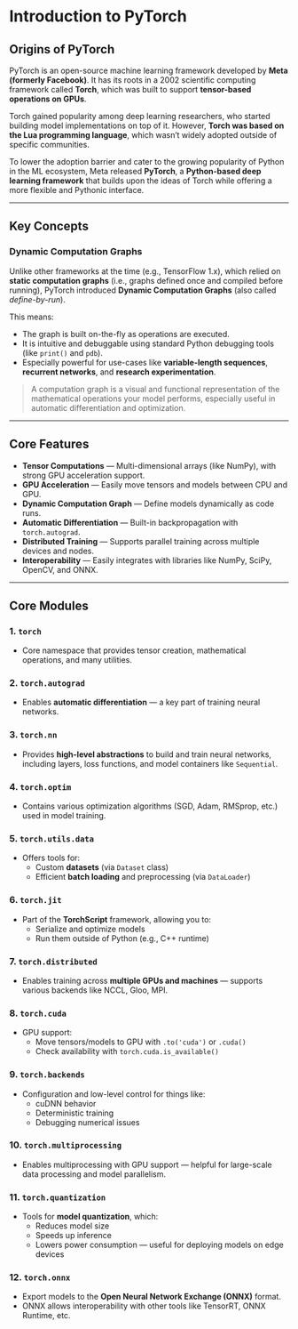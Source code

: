 # Introduction to PyTorch

## Origins of PyTorch

PyTorch is an open-source machine learning framework developed by **Meta (formerly Facebook)**. It has its roots in a 2002 scientific computing framework called **Torch**, which was built to support **tensor-based operations on GPUs**. 

Torch gained popularity among deep learning researchers, who started building model implementations on top of it. However, **Torch was based on the Lua programming language**, which wasn’t widely adopted outside of specific communities.

To lower the adoption barrier and cater to the growing popularity of Python in the ML ecosystem, Meta released **PyTorch**, a **Python-based deep learning framework** that builds upon the ideas of Torch while offering a more flexible and Pythonic interface.

---

## Key Concepts

### Dynamic Computation Graphs

Unlike other frameworks at the time (e.g., TensorFlow 1.x), which relied on **static computation graphs** (i.e., graphs defined once and compiled before running), PyTorch introduced **Dynamic Computation Graphs** (also called *define-by-run*). 

This means:
- The graph is built on-the-fly as operations are executed.
- It is intuitive and debuggable using standard Python debugging tools (like `print()` and `pdb`).
- Especially powerful for use-cases like **variable-length sequences**, **recurrent networks**, and **research experimentation**.

> A computation graph is a visual and functional representation of the mathematical operations your model performs, especially useful in automatic differentiation and optimization.

---

## Core Features

- **Tensor Computations** — Multi-dimensional arrays (like NumPy), with strong GPU acceleration support.
- **GPU Acceleration** — Easily move tensors and models between CPU and GPU.
- **Dynamic Computation Graph** — Define models dynamically as code runs.
- **Automatic Differentiation** — Built-in backpropagation with `torch.autograd`.
- **Distributed Training** — Supports parallel training across multiple devices and nodes.
- **Interoperability** — Easily integrates with libraries like NumPy, SciPy, OpenCV, and ONNX.

---

## Core Modules

### 1. **`torch`**
- Core namespace that provides tensor creation, mathematical operations, and many utilities.

### 2. **`torch.autograd`**
- Enables **automatic differentiation** — a key part of training neural networks.

### 3. **`torch.nn`**
- Provides **high-level abstractions** to build and train neural networks, including layers, loss functions, and model containers like `Sequential`.

### 4. **`torch.optim`**
- Contains various optimization algorithms (SGD, Adam, RMSprop, etc.) used in model training.

### 5. **`torch.utils.data`**
- Offers tools for:
  - Custom **datasets** (via `Dataset` class)
  - Efficient **batch loading** and preprocessing (via `DataLoader`)

### 6. **`torch.jit`**
- Part of the **TorchScript** framework, allowing you to:
  - Serialize and optimize models
  - Run them outside of Python (e.g., C++ runtime)

### 7. **`torch.distributed`**
- Enables training across **multiple GPUs and machines** — supports various backends like NCCL, Gloo, MPI.

### 8. **`torch.cuda`**
- GPU support:
  - Move tensors/models to GPU with `.to('cuda')` or `.cuda()`
  - Check availability with `torch.cuda.is_available()`

### 9. **`torch.backends`**
- Configuration and low-level control for things like:
  - cuDNN behavior
  - Deterministic training
  - Debugging numerical issues

### 10. **`torch.multiprocessing`**
- Enables multiprocessing with GPU support — helpful for large-scale data processing and model parallelism.

### 11. **`torch.quantization`**
- Tools for **model quantization**, which:
  - Reduces model size
  - Speeds up inference
  - Lowers power consumption — useful for deploying models on edge devices

### 12. **`torch.onnx`**
- Export models to the **Open Neural Network Exchange (ONNX)** format.
- ONNX allows interoperability with other tools like TensorRT, ONNX Runtime, etc.

